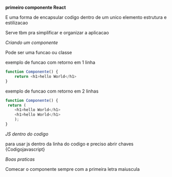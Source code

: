 **primeiro componente React**

E uma forma de encapsular codigo dentro de um unico elemento
estrutura e estilizacao

Serve tbm pra simplificar e organizar a aplicacao


*Criando um componente*

Pode ser uma funcao ou classe

exemplo de funcao com retorno em 1 linha

```js
function Componente() {
    return <h1>hello World</h1>
}
```

exemplo de funcao com retorno em 2 linhas

```js
function Componente() {
 return (
    <h1>hello World</h1>
    <h1>hello World</h1>
    );
}
```
*JS dentro do codigo*

para usar js dentro da linha do codigo e preciso abrir chaves {Codigojavascript}



*Boas praticas*

Comecar o componente sempre com a primeira letra maiuscula
